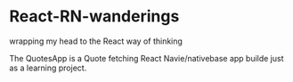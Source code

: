 # React-RN-wanderings
wrapping my head to the React way of thinking

The QuotesApp is a Quote fetching React Navie/nativebase app
builde just as a learning project.
